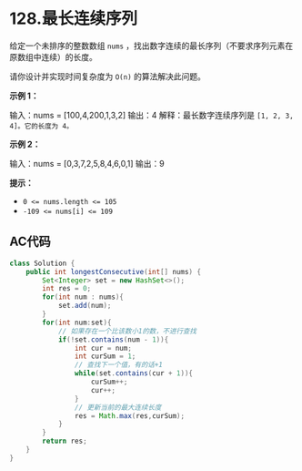 # 128.最长连续序列

给定一个未排序的整数数组 `nums` ，找出数字连续的最长序列（不要求序列元素在原数组中连续）的长度。

请你设计并实现时间复杂度为 `O(n)` 的算法解决此问题。

**示例 1：**

输入：nums = [100,4,200,1,3,2]
输出：4
解释：最长数字连续序列是 `[1, 2, 3, 4]。它的长度为 4。`

**示例 2：**

输入：nums = [0,3,7,2,5,8,4,6,0,1]
输出：9

**提示：**

-   `0 <= nums.length <= 105`
-   `-109 <= nums[i] <= 109`

## AC代码

```java
class Solution {
    public int longestConsecutive(int[] nums) {
        Set<Integer> set = new HashSet<>();
        int res = 0;
        for(int num : nums){
            set.add(num);
        }
        for(int num:set){
            // 如果存在一个比该数小1的数，不进行查找
            if(!set.contains(num - 1)){
                int cur = num;
                int curSum = 1;
                // 查找下一个值，有的话+1
                while(set.contains(cur + 1)){
                    curSum++;
                    cur++;
                }
                // 更新当前的最大连续长度
                res = Math.max(res,curSum);
            }
        }
        return res;
    }
}
```
